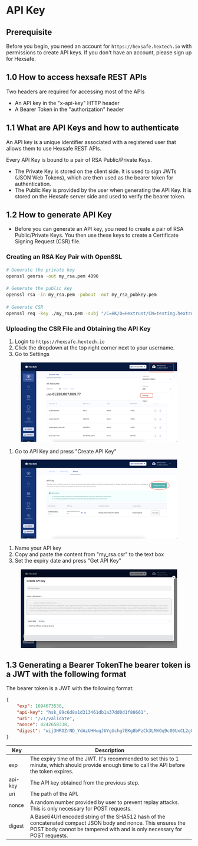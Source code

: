 # API Key

## Prerequisite

Before you begin, you need an account for `https://hexsafe.hextech.io` with permissions to create API keys. If you don't have an account, please sign up for Hexsafe.

## 1.0 How to access hexsafe REST APIs

Two headers are required for accessing most of the APIs

* An API key in the "x-api-key" HTTP header
* A Bearer Token in the "authorization" header

## 1.1 What are API Keys and how to authenticate

An API key is a unique identifier associated with a registered user that allows them to use Hexsafe REST APIs.

Every API Key is bound to a pair of RSA Public/Private Keys.

* The Private Key is stored on the client side. It is used to sign JWTs (JSON Web Tokens), which are then used as the bearer token for authentication.
* The Public Key is provided by the user when generating the API Key. It is stored on the Hexsafe server side and used to verify the bearer token.

## 1.2 How to generate API Key

* Before you can generate an API key, you need to create a pair of RSA Public/Private Keys. You then use these keys to create a Certificate Signing Request (CSR) file.

### Creating an RSA Key Pair with OpenSSL

```bash
# Generate the private key
openssl genrsa -out my_rsa.pem 4096

# Generate the public key
openssl rsa -in my_rsa.pem -pubout -out my_rsa_pubkey.pem

# Generate CSR
openssl req -key ./my_rsa.pem -subj "/C=HK/O=Hextrust/CN=testing.hextrust.com/emailAddress=testingapiclient@hextrust.com" -new -out my_rsa.csr
```

### Uploading the CSR File and Obtaining the API Key

1. Login to `https://hexsafe.hextech.io`
2. Click the dropdown at the top right corner next to your username.
3. Go to Settings

&#x20;

<figure><img src="../.gitbook/assets/gen-api-key-1.png" alt=""><figcaption></figcaption></figure>



1. Go to API Key and press "Create API Key"

&#x20;

<figure><img src="../.gitbook/assets/gen-api-key-2.png" alt=""><figcaption></figcaption></figure>



1. Name your API key
2. Copy and paste the content from "my\_rsa.csr" to the text box
3. Set the expiry date and press "Get API Key"

&#x20;

<figure><img src="../.gitbook/assets/gen-api-key-3.png" alt=""><figcaption></figcaption></figure>



## 1.3 Generating a Bearer TokenThe bearer token is a JWT with the following format

The bearer token is a JWT with the following format:

```json
{
  	"exp": 1694673536,
  	"api-key": "hsk_89c6d8a1d313461db1a37dd0d1f88661",
  	"uri": "/v1/validate",
  	"nonce": 4242658338,
  	"digest": "wij3HROZrND_YdAzUHHuqJUYgUchg7EKg8bPzCk3LMXOq9c00UxCL2g82A6TcPxoo2w_eWDDJUf-dD18vvOKLg=="
}
```

| Key     | Description                                                                                                                                                                                |
| ------- | ------------------------------------------------------------------------------------------------------------------------------------------------------------------------------------------ |
| exp     | The expiry time of the JWT. It's recommended to set this to 1 minute, which should provide enough time to call the API before the token expires.                                           |
| api-key | The API key obtained from the previous step.                                                                                                                                               |
| uri     | The path of the API.                                                                                                                                                                       |
| nonce   | A random number provided by user to prevent replay attacks. This is only necessary for POST requests.                                                                                      |
| digest  | A Base64Url encoded string of the SHA512 hash of the concatenated compact JSON body and nonce. This ensures the POST body cannot be tampered with and is only necessary for POST requests. |
